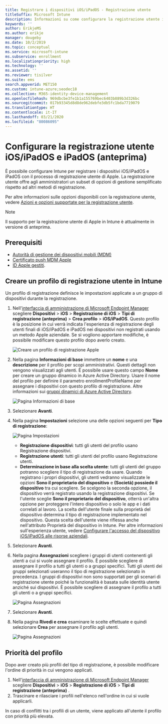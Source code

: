 ```yaml
---
title: Registrare i dispositivi iOS/iPadOS - Registrazione utente
titleSuffix: Microsoft Intune
description: Informazioni su come configurare la registrazione utente iOS/iPadOS e iPadOS.
keywords: ''
author: ErikjeMS
ms.author: erikje
manager: dougeby
ms.date: 10/2/2019
ms.topic: conceptual
ms.service: microsoft-intune
ms.subservice: enrollment
ms.localizationpriority: high
ms.technology: ''
ms.assetid: ''
ms.reviewer: tisilver
ms.suite: ems
search.appverid: MET150
ms.custom: intune-azure;seodec18
ms.collection: M365-identity-device-management
ms.openlocfilehash: 969dbcbe3fe1b1a155769bec6403b889b3d326bc
ms.sourcegitcommit: 017b93345d8d8de962debfe3db5fc1bda7719079
ms.translationtype: HT
ms.contentlocale: it-IT
ms.lasthandoff: 03/21/2020
ms.locfileid: "80086095"
---
```

# <a name="set-up-iosipados-and-ipados-user-enrollment-preview"></a>Configurare la registrazione utente iOS/iPadOS e iPadOS (anteprima)

È possibile configurare Intune per registrare i dispositivi iOS/iPadOS e iPadOS con il processo di registrazione utente di Apple. La registrazione utente offre agli amministratori un subset di opzioni di gestione semplificato rispetto ad altri metodi di registrazione.

Per altre informazioni sulle opzioni disponibili con la registrazione utente, vedere [Azioni e opzioni supportate per la registrazione utente](ios-user-enrollment-supported-actions.md).

> [!NOTE]
> Il supporto per la registrazione utente di Apple in Intune è attualmente in versione di anteprima.

## <a name="prerequisites"></a>Prerequisiti
- [Autorità di gestione dei dispositivi mobili (MDM)](../fundamentals/mdm-authority-set.md)
- [Certificato push MDM Apple](apple-mdm-push-certificate-get.md)
- [ID Apple gestiti](https://support.apple.com/guide/apple-business-manager/mdm1c9622977/web).

## <a name="create-a-user-enrollment-profile-in-intune"></a>Creare un profilo di registrazione utente in Intune

Un profilo di registrazione definisce le impostazioni applicate a un gruppo di dispositivi durante la registrazione. 

1. Nell'[interfaccia di amministrazione di Microsoft Endpoint Manager](https://go.microsoft.com/fwlink/?linkid=2109431) scegliere **Dispositivi** > **iOS** > **Registrazione di iOS** > **Tipi di registrazione (anteprima)**  > **Crea profilo** > **iOS/iPadOS**. Questo profilo è la posizione in cui verrà indicata l'esperienza di registrazione degli utenti finali di iOS/iPadOS e iPadOS nei dispositivi non registrati usando un metodo Apple aziendale. Se si vogliono apportare modifiche, è possibile modificare questo profilo dopo averlo creato.

    ![Creare un profilo di registrazione Apple](./media/ios-user-enrollment/create-profile.png)

2. Nella pagina **Informazioni di base** immettere un **nome** e una **descrizione** per il profilo per scopi amministrativi. Questi dettagli non vengono visualizzati agli utenti. È possibile usare questo campo **Nome** per creare un gruppo dinamico in Azure Active Directory. Usare il nome del profilo per definire il parametro enrollmentProfileName per assegnare i dispositivi con questo profilo di registrazione. Altre informazioni sui [gruppi dinamici di Azure Active Directory](https://docs.microsoft.com/azure/active-directory/active-directory-groups-dynamic-membership-azure-portal#rules-for-devices).

    ![Pagina Informazioni di base](./media/ios-user-enrollment/basics-page.png)

3. Selezionare **Avanti**.

4. Nella pagina **Impostazioni** selezione una delle opzioni seguenti per **Tipo di registrazione**:

    ![Pagina Impostazioni](./media/ios-user-enrollment/settings-page.png)

    - **Registrazione dispositivi**: tutti gli utenti del profilo usano Registrazione dispositivi.
    - **Registrazione utenti**: tutti gli utenti del profilo usano Registrazione utenti.
    - **Determinazione in base alla scelta utente**: tutti gli utenti del gruppo potranno scegliere il tipo di registrazione da usare. Quando registrano i propri dispositivi, gli utenti vedranno visualizzate le opzioni **Sono il proprietario del dispositivo** e **(Società) possiede il dispositivo** tra cui scegliere. Se scelgono la seconda opzione, il dispositivo verrà registrato usando la registrazione dispositivi. Se l'utente sceglie **Sono il proprietario del dispositivo**, otterrà un'altra opzione per proteggere l'intero dispositivo o solo le app e i dati correlati al lavoro. La scelta dell'utente finale sulla proprietà del dispositivo determina il tipo di registrazione implementato nel dispositivo. Questa scelta dell'utente viene riflessa anche nell'attributo Proprietà del dispositivo in Intune. Per altre informazioni sull'esperienza utente, vedere [Configurare l'accesso del dispositivo iOS/iPadOS alle risorse aziendali](https://docs.microsoft.com/mem/intune/user-help/enroll-your-device-in-intune-macos-cp).
    
5. Selezionare **Avanti**.

6. Nella pagina **Assegnazioni** scegliere i gruppi di utenti contenenti gli utenti a cui si vuole assegnare il profilo. È possibile scegliere di assegnare il profilo a tutti gli utenti o a gruppi specifici. Tutti gli utenti dei gruppi selezionati useranno il tipo di registrazione selezionato in precedenza. I gruppi di dispositivi non sono supportati per gli scenari di registrazione utente poiché la funzionalità è basata sulle identità utente anziché sui dispositivi. È possibile scegliere di assegnare il profilo a tutti gli utenti o a gruppi specifici.

    ![Pagina Assegnazioni](./media/ios-user-enrollment/assignments-page.png)

7. Selezionare **Avanti**.

8. Nella pagina **Rivedi e crea** esaminare le scelte effettuate e quindi selezionare **Crea** per assegnare il profilo agli utenti.

    ![Pagina Assegnazioni](./media/ios-user-enrollment/assignments-page.png)


## <a name="profile-priority"></a>Priorità del profilo

Dopo aver creato più profili del tipo di registrazione, è possibile modificare l'ordine di priorità in cui vengono applicati.

1. Nell'[interfaccia di amministrazione di Microsoft Endpoint Manager](https://go.microsoft.com/fwlink/?linkid=2109431) scegliere **Dispositivi** > **iOS** > **Registrazione di iOS** > **Tipi di registrazione (anteprima)** .
2. Trascinare e rilasciare i profili nell'elenco nell'ordine in cui si vuole applicarli.

In caso di conflitti tra i profili di un utente, viene applicato all'utente il profilo con priorità più elevata.


